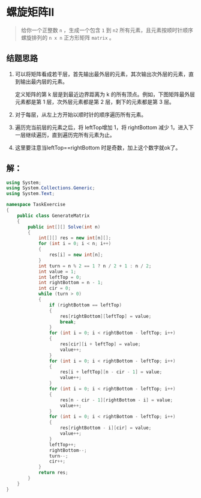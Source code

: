 # 螺旋矩阵II

> 给你一个正整数 `n` ，生成一个包含 `1` 到 `n2` 所有元素，且元素按顺时针顺序螺旋排列的 `n x n` 正方形矩阵 `matrix` 。

## 结题思路

1. 可以将矩阵看成若干层，首先输出最外层的元素，其次输出次外层的元素，直到输出最内层的元素。	

   定义矩阵的第 k 层是到最近边界距离为 k 的所有顶点。例如，下图矩阵最外层元素都是第 1 层，次外层元素都是第 2 层，剩下的元素都是第 3 层。

2. 对于每层，从左上方开始以顺时针的顺序遍历所有元素。

3. 遍历完当前层的元素之后，将 leftTop增加 1，将 rightBottom 减少 1，进入下一层继续遍历，直到遍历完所有元素为止。

4. 这里要注意当leftTop==rightBottom 时是奇数，加上这个数字就ok了。


## 解：

```c#
using System;
using System.Collections.Generic;
using System.Text;

namespace TaskExercise
{
    public class GenerateMatrix
    {
        public int[][] Solve(int n)
        {
            int[][] res = new int[n][];
            for (int i = 0; i < n; i++)
            {
                res[i] = new int[n];
            }
            int turn = n % 2 == 1 ? n / 2 + 1 : n / 2;
            int value = 1;
            int leftTop = 0;
            int rightBottom = n - 1;
            int cir = 0;
            while (turn > 0)
            {
                if (rightBottom == leftTop)
                {
                    res[rightBottom][leftTop] = value;
                    break;
                }
                for (int i = 0; i < rightBottom - leftTop; i++)
                {
                    res[cir][i + leftTop] = value;
                    value++;
                }
                for (int i = 0; i < rightBottom - leftTop; i++)
                {
                    res[i + leftTop][n - cir - 1] = value;
                    value++;
                }
                for (int i = 0; i < rightBottom - leftTop; i++)
                {
                    res[n - cir - 1][rightBottom - i] = value;
                    value++;
                }
                for (int i = 0; i < rightBottom - leftTop; i++)
                {
                    res[rightBottom - i][cir] = value;
                    value++;
                }
                leftTop++;
                rightBottom--;
                turn--;
                cir++;
            }
            return res;
        }
    }
}

```



